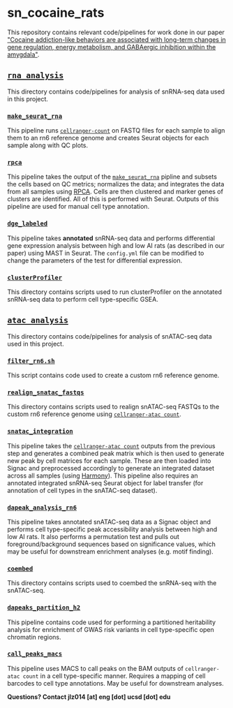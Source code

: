 # sn_cocaine_rats

This repository contains relevant code/pipelines for work done in our paper ["Cocaine addiction-like behaviors are associated with long-term changes in gene regulation, energy metabolism, and GABAergic inhibition within the amygdala"](https://www.biorxiv.org/content/10.1101/2022.09.08.506493v1).

## [`rna_analysis`](https://github.com/mcvickerlab/sn_cocaine_rats/tree/master/rna_analysis)
This directory contains code/pipelines for analysis of snRNA-seq data used in this project. 

### [`make_seurat_rna`](https://github.com/mcvickerlab/sn_cocaine_rats/tree/master/rna_analysis/make_seurat_rna)
This pipeline runs [`cellranger-count`](https://support.10xgenomics.com/single-cell-gene-expression/software/pipelines/latest/using/count#cr-count) on FASTQ files for each sample to align them to an rn6 reference genome and creates Seurat objects for each sample along with QC plots.

### [`rpca`](https://github.com/mcvickerlab/sn_cocaine_rats/tree/master/rna_analysis/dge_labeled)
This pipeline takes the output of the [`make_seurat_rna`](https://github.com/mcvickerlab/sn_cocaine_rats/tree/master/rna_analysis/make_seurat_rna) pipline and subsets the cells based on QC metrics; normalizes the data; and integrates the data from all samples using [RPCA](https://satijalab.org/seurat/articles/integration_rpca.html). Cells are then clustered and marker genes of clusters are identified. All of this is performed with Seurat. Outputs of this pipeline are used for manual cell type annotation. 

### [`dge_labeled`](https://github.com/mcvickerlab/sn_cocaine_rats/tree/master/rna_analysis/dge_labeled)
This pipeline takes **annotated** snRNA-seq data and performs differential gene expression analysis between high and low AI rats (as described in our paper) using MAST in Seurat. The `config.yml` file can be modified to change the parameters of the test for differential expression. 

### [`clusterProfiler`](https://github.com/mcvickerlab/sn_cocaine_rats/tree/master/rna_analysis/clusterProfiler/scripts)
This directory contains scripts used to run clusterProfiler on the annotated snRNA-seq data to perform cell type-specific GSEA. 

## [`atac_analysis`](https://github.com/mcvickerlab/sn_cocaine_rats/tree/master/atac_analysis)
This directory contains code/pipelines for analysis of snATAC-seq data used in this project.

### [`filter_rn6.sh`](https://github.com/mcvickerlab/sn_cocaine_rats/blob/master/atac_analysis/filter_rn6.sh)
This script contains code used to create a custom rn6 reference genome.

### [`realign_snatac_fastqs`](https://github.com/mcvickerlab/sn_cocaine_rats/tree/master/atac_analysis/realign_snatac_fastqs)
This directory contains scripts used to realign snATAC-seq FASTQs to the custom rn6 reference genome using [`cellranger-atac count`](https://support.10xgenomics.com/single-cell-atac/software/pipelines/latest/using/count).

### [`snatac_integration`](https://github.com/mcvickerlab/sn_cocaine_rats/tree/master/atac_analysis/snatac_integration)
This pipeline takes the [`cellranger-atac count`](https://support.10xgenomics.com/single-cell-atac/software/pipelines/latest/using/count) outputs from the previous step and generates a combined peak matrix which is then used to generate new peak by cell matrices for each sample. These are then loaded into Signac and preprocessed accordingly to generate an integrated dataset across all samples (using [Harmony](https://portals.broadinstitute.org/harmony/articles/quickstart.html)). This pipeline also requires an annotated integrated snRNA-seq Seurat object for label transfer (for annotation of cell types in the snATAC-seq dataset).

### [`dapeak_analysis_rn6`](https://github.com/mcvickerlab/sn_cocaine_rats/tree/master/atac_analysis/dapeak_analysis_rn6)
This pipeline takes annotated snATAC-seq data as a Signac object and performs cell type-specific peak accessibility analysis between high and low AI rats. It also performs a permutation test and pulls out foreground/background sequences based on significance values, which may be useful for downstream enrichment analyses (e.g. motif finding).

### [`coembed`](https://github.com/mcvickerlab/sn_cocaine_rats/tree/master/atac_analysis)
This directory contains scripts used to coembed the snRNA-seq with the snATAC-seq.

### [`dapeaks_partition_h2`](https://github.com/mcvickerlab/sn_cocaine_rats/tree/master/atac_analysis/dapeaks_partition_h2)
This pipeline contains code used for performing a partitioned heritability analysis for enrichment of GWAS risk variants in cell type-specific open chromatin regions.

### [`call_peaks_macs`](https://github.com/mcvickerlab/sn_cocaine_rats/tree/master/atac_analysis/call_peaks_macs)
This pipeline uses MACS to call peaks on the BAM outputs of `cellranger-atac count` in a cell type-specific manner. Requires a mapping of cell barcodes to cell type annotations. May be useful for downstream analyses. 

**Questions? Contact jlz014 [at] eng [dot] ucsd [dot] edu**
